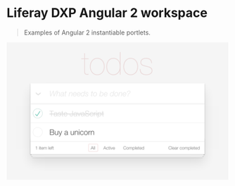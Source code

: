 # Liferay DXP Angular 2 workspace
> Examples of Angular 2 instantiable portlets.

![](https://github.com/tastejs/todomvc-app-css/raw/master/screenshot.png)
